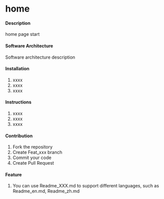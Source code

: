 # home

#### Description
home page start

#### Software Architecture
Software architecture description

#### Installation

1. xxxx
2. xxxx
3. xxxx

#### Instructions

1. xxxx
2. xxxx
3. xxxx

#### Contribution

1. Fork the repository
2. Create Feat_xxx branch
3. Commit your code
4. Create Pull Request


#### Feature

1. You can use Readme\_XXX.md to support different languages, such as Readme\_en.md, Readme\_zh.md
